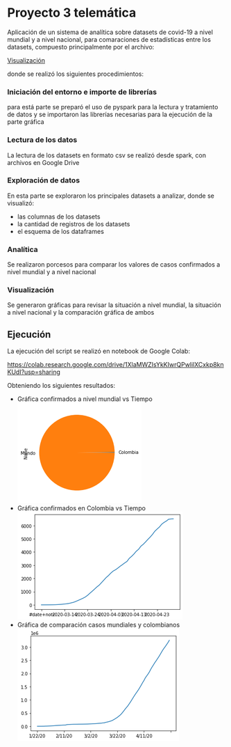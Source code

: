 # Proyecto 3 telemática

Aplicación de un sistema de analítica sobre datasets de covid-19 a nivel mundial y a nivel nacional, para comaraciones de estadísticas entre los datasets, compuesto principalmente por el archivo:

[Visualización](Visualización.ipynb) 

donde se realizó los siguientes procedimientos:

### Iniciación del entorno e importe de librerías

para está parte se preparó el uso de pyspark para la lectura y tratamiento de datos y se importaron las librerías necesarias para la ejecución de la parte gráfica

### Lectura de los datos

La lectura de los datasets en formato csv se realizó desde spark, con archivos en Google Drive

### Exploración de datos

En esta parte se exploraron los principales datasets a analizar, donde se visualizó:

- las columnas de los datasets
- la cantidad de registros de los datasets
- el esquema de los dataframes

### Analítica

Se realizaron porcesos para comparar los valores de casos confirmados a nivel mundial y a nivel nacional

### Visualización

Se generaron gráficas para revisar la situación a nivel mundial, la situación a nivel nacional y la comparación gráfica de ambos

## Ejecución

La ejecución del script se realizó en notebook de Google Colab:

https://colab.research.google.com/drive/1XlaMWZIsYkKIwrQPwlilXCxkp8knKUdI?usp=sharing


Obteniendo los siguientes resultados:
- Gráfica confirmados a nivel mundial vs Tiempo
![Mundial](https://github.com/eafit-201710143010/proyecto-3-Telem-tica/blob/master/descarga.png)
- Gráfica confirmados en Colombia vs Tiempo
![Mundial](https://github.com/eafit-201710143010/proyecto-3-Telem-tica/blob/master/descarga%20(1).png)
- Gráfica de comparación casos mundiales y colombianos
![Mundial](https://github.com/eafit-201710143010/proyecto-3-Telem-tica/blob/master/descarga%20(2).png)


